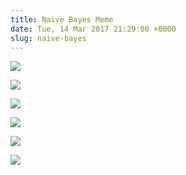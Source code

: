 ```yaml
---
title: Naive Bayes Meme
date: Tue, 14 Mar 2017 21:29:00 +0000
slug: naive-bayes
---
```

![](https://images.squarespace-cdn.com/content/v1/5ea0e0117d85a34f661e1b52/1588282232668-RGTBZEHWQBNPFT87L0Y3/nb1.jpg)

![](https://images.squarespace-cdn.com/content/v1/5ea0e0117d85a34f661e1b52/1588282292423-FVQJFXIXCDXQ1I3XRJYB/image-asset.jpeg)

![](https://images.squarespace-cdn.com/content/v1/5ea0e0117d85a34f661e1b52/1588282310840-R6Q2YGXY8WYW56YUK81R/nb5.jpg)

![](https://images.squarespace-cdn.com/content/v1/5ea0e0117d85a34f661e1b52/1588282273190-DWHWKEX6SU3MZTF8HCHK/nb2.jpg)

![](https://images.squarespace-cdn.com/content/v1/5ea0e0117d85a34f661e1b52/1588282301027-981DKDMIOA4W4688Q8X5/image-asset.jpeg)

![](https://images.squarespace-cdn.com/content/v1/5ea0e0117d85a34f661e1b52/1588282320151-8CL66DBTCZH5MATLJM3E/image-asset.jpeg)
